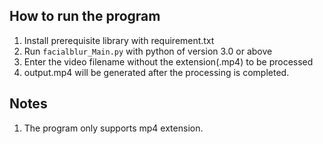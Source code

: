 ## How to run the program
1. Install prerequisite library with requirement.txt
2. Run `facialblur_Main.py` with python of version 3.0 or above
3. Enter the video filename without the extension(.mp4) to be processed 
4. output.mp4 will be generated after the processing is completed.

## Notes
1. The program only supports mp4 extension.
